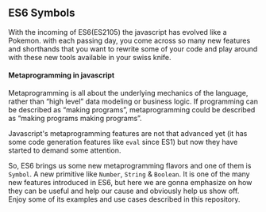 ## ES6 Symbols

With the incoming of ES6(ES2105) the javascript has evolved like a Pokemon. with each passing day, you come across so many new features and shorthands that you want to rewrite some of your code and play around with these new tools available in your swiss knife.

#### Metaprogramming in javascript

Metaprogramming is all about the underlying mechanics of the language, rather than “high level” data modeling or business logic. If programming can be described as “making programs”, metaprogramming could be described as “making programs making programs”.

Javascript's metaprogramming features are not that advanced yet (it has some code generation features like `eval` since ES1) but now they have started to demand some attention.

So, ES6 brings us some new metaprogramming flavors and one of them is `Symbol`. A new primitive like `Number`, `String` & `Boolean`. It is one of the many new features introduced in ES6, but here we are gonna emphasize on how they can be useful and help our cause and obviously help us show off. Enjoy some of its examples and use cases described in this repository.
